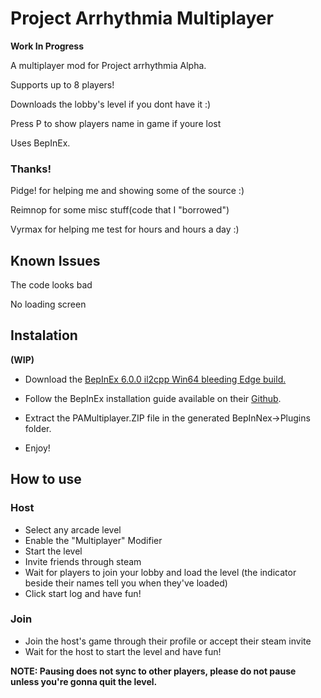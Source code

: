 # **Project Arrhythmia Multiplayer**

**Work In Progress**

A multiplayer mod for Project arrhythmia Alpha.

Supports up to 8 players!

Downloads the lobby's level if you dont have it :)

Press P to show players name in game if youre lost

Uses BepInEx.

### Thanks! 
Pidge! for helping me and showing some of the source :)

Reimnop for some misc stuff(code that I "borrowed")

Vyrmax for helping me test for hours and hours a day :)

## **Known Issues**

The code looks bad

No loading screen

## **Instalation**
**(WIP)**

* Download the [BepInEx 6.0.0 il2cpp Win64 bleeding Edge build.](https://builds.bepinex.dev/projects/bepinex_be)
* Follow the BepInEx installation guide available on their [Github](https://github.com/BepInEx/BepInEx).
* Extract the PAMultiplayer.ZIP file in the generated BepInNex->Plugins folder.

* Enjoy!

## **How to use**

### Host

* Select any arcade level
* Enable the "Multiplayer" Modifier
* Start the level
* Invite friends through steam
* Wait for players to join your lobby and load the level (the indicator beside their names tell you when they've loaded)
* Click start log and have fun!


### Join 

* Join the host's game through their profile or accept their steam invite
* Wait for the host to start the level and have fun!


**NOTE: Pausing does not sync to other players, please do not pause unless you're gonna quit the level.**
